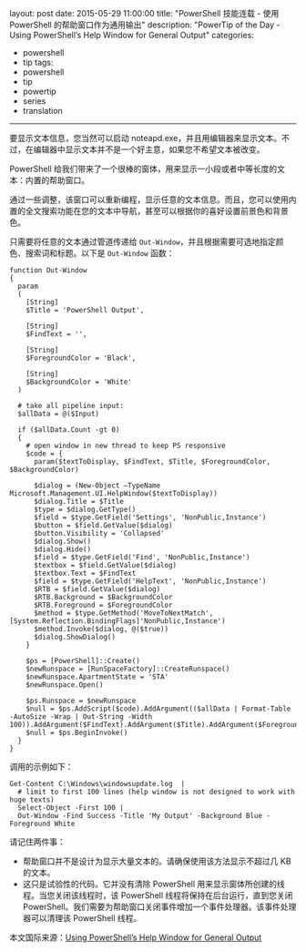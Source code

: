 ﻿layout: post
date: 2015-05-29 11:00:00
title: "PowerShell 技能连载 - 使用 PowerShell 的帮助窗口作为通用输出"
description: "PowerTip of the Day - Using PowerShell’s Help Window for General Output"
categories:
- powershell
- tip
tags:
- powershell
- tip
- powertip
- series
- translation
---
要显示文本信息，您当然可以启动 noteapd.exe，并且用编辑器来显示文本。不过，在编辑器中显示文本并不是一个好主意，如果您不希望文本被改变。

PowerShell 给我们带来了一个很棒的窗体，用来显示一小段或者中等长度的文本：内置的帮助窗口。

通过一些调整，该窗口可以重新编程，显示任意的文本信息。而且，您可以使用内置的全文搜索功能在您的文本中导航，甚至可以根据你的喜好设置前景色和背景色。

只需要将任意的文本通过管道传递给 `Out-Window`，并且根据需要可选地指定颜色、搜索词和标题。以下是 `Out-Window` 函数：

    function Out-Window
    {
      param
      (
        [String]
        $Title = 'PowerShell Output',
    
        [String]
        $FindText = '',
    
        [String]
        $ForegroundColor = 'Black',
    
        [String]
        $BackgroundColor = 'White'
      )
      
      # take all pipeline input:
      $allData = @($Input)
      
      if ($allData.Count -gt 0)
      {
        # open window in new thread to keep PS responsive
        $code = {
          param($textToDisplay, $FindText, $Title, $ForegroundColor, $BackgroundColor)
    
          $dialog = (New-Object –TypeName Microsoft.Management.UI.HelpWindow($textToDisplay))
          $dialog.Title = $Title
          $type = $dialog.GetType()
          $field = $type.GetField('Settings', 'NonPublic,Instance')
          $button = $field.GetValue($dialog)
          $button.Visibility = 'Collapsed'
          $dialog.Show()
          $dialog.Hide()
          $field = $type.GetField('Find', 'NonPublic,Instance')
          $textbox = $field.GetValue($dialog)
          $textbox.Text = $FindText
          $field = $type.GetField('HelpText', 'NonPublic,Instance')
          $RTB = $field.GetValue($dialog)
          $RTB.Background = $BackgroundColor
          $RTB.Foreground = $ForegroundColor
          $method = $type.GetMethod('MoveToNextMatch', [System.Reflection.BindingFlags]'NonPublic,Instance')
          $method.Invoke($dialog, @($true))
          $dialog.ShowDialog()
        }
    
        $ps = [PowerShell]::Create()
        $newRunspace = [RunSpaceFactory]::CreateRunspace()
        $newRunspace.ApartmentState = 'STA'
        $newRunspace.Open()
    
        $ps.Runspace = $newRunspace
        $null = $ps.AddScript($code).AddArgument(($allData | Format-Table -AutoSize -Wrap | Out-String -Width 100)).AddArgument($FindText).AddArgument($Title).AddArgument($ForegroundColor).AddArgument($BackgroundColor)
        $null = $ps.BeginInvoke()
      }
    }

调用的示例如下：

    Get-Content C:\Windows\windowsupdate.log  |
      # limit to first 100 lines (help window is not designed to work with huge texts)
      Select-Object -First 100 |
      Out-Window -Find Success -Title 'My Output' -Background Blue -Foreground White

请记住两件事：

* 帮助窗口并不是设计为显示大量文本的。请确保使用该方法显示不超过几 KB 的文本。
* 这只是试验性的代码。它并没有清除 PowerShell 用来显示窗体所创建的线程。当您关闭该线程时，该 PowerShell 线程将保持在后台运行，直到您关闭 PowerShell。我们需要为帮助窗口关闭事件增加一个事件处理器。该事件处理器可以清理该 PowerShell 线程。

<!--more-->
本文国际来源：[Using PowerShell’s Help Window for General Output](http://powershell.com/cs/blogs/tips/archive/2015/05/29/using-powershell-s-help-window-for-general-output.aspx)
